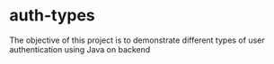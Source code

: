 # auth-types
 The objective of this project is to demonstrate different types of user authentication using Java on backend
